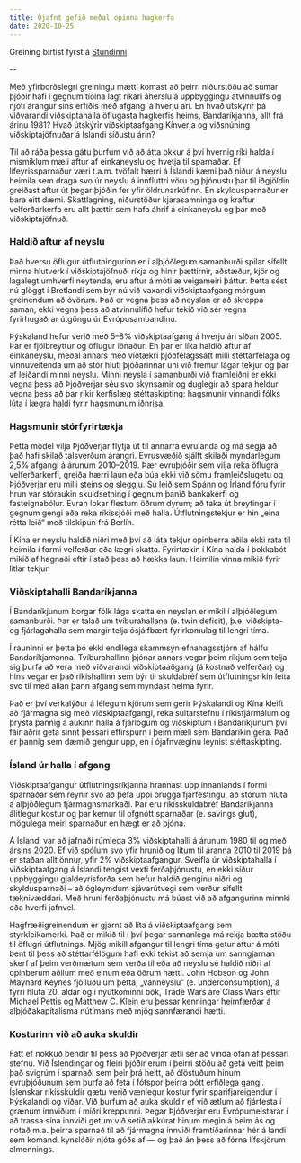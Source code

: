```yaml
---
title: Ójafnt gefið meðal opinna hagkerfa
date: 2020-10-25
---
```


Greining birtist fyrst á
[Stundinni](https://stundin.is/grein/12148/ojafnt-gefid-medal-opinna-hagkerfa/)

--

Með yfirborðslegri greiningu mætti komast að þeirri niðurstöðu að sumar þjóðir hafi í gegnum tíðina
lagt ríkari áherslu á uppbyggingu atvinnulífs og njóti árangur síns erfiðis með afgangi á hverju
ári. En hvað útskýrir þá viðvarandi viðskiptahalla öflugasta hagkerfis heims, Bandaríkjanna, allt
frá árinu 1981? Hvað útskýrir viðskiptaafgang Kínverja og viðsnúning viðskiptajöfnuðar á Íslandi
síðustu árin?

Til að ráða þessa gátu þurfum við að átta okkur á því hvernig ríki halda í mismiklum mæli aftur af
einkaneyslu og hvetja til sparnaðar. Ef lífeyrissparnaður væri t.a.m. tvöfalt hærri á Íslandi kæmi
það niður á neyslu heimila sem draga svo úr neyslu á innfluttri vöru og þjónustu þar til iðgjöldin
greiðast aftur út þegar þjóðin fer yfir öldrunarkúfinn. En skyldusparnaður er bara eitt dæmi.
Skattlagning, niðurstöður kjarasamninga og kraftur velferðarkerfa eru allt þættir sem hafa áhrif á
einkaneyslu og þar með viðskiptajöfnuð.

### Haldið aftur af neyslu

Það hversu öflugur útflutningurinn er í alþjóðlegum samanburði spilar sífellt minna hlutverk í
viðskiptajöfnuði ríkja og hinir þættirnir, aðstæður, kjör og lagalegt umhverfi neytenda, eru aftur á
móti æ veigameiri þáttur. Þetta sést nú glöggt í Bretlandi sem býr nú við vaxandi viðskiptaafgang
mörgum greinendum að óvörum. Það er vegna þess að neyslan er að skreppa saman, ekki vegna þess að
atvinnulífið hefur tekið við sér vegna fyrirhugaðrar útgöngu úr Evrópusambandinu.

Þýskaland hefur verið með 5–8% viðskiptaafgang á hverju ári síðan 2005. Þar er fjölbreyttur og
öflugur iðnaður. En þar er líka haldið aftur af einkaneyslu, meðal annars með víðtækri
þjóðfélagssátt milli stéttarfélaga og vinnuveitenda um að stór hluti þjóðarinnar uni við fremur
lágar tekjur og þar af leiðandi minni neyslu. Minni neysla í samanburði við framleiðni er ekki vegna
þess að Þjóðverjar séu svo skynsamir og duglegir að spara heldur vegna þess að þar ríkir kerfislæg
stéttaskipting: hagsmunir vinnandi fólks lúta í lægra haldi fyrir hagsmunum iðnrisa.

### Hagsmunir stórfyrirtækja

Þetta módel vilja Þjóðverjar flytja út til annarra evrulanda og má segja að það hafi skilað
talsverðum árangri. Evrusvæðið sjálft skilaði myndarlegum 2,5% afgangi á árunum 2010–2019. Þær
evruþjóðir sem vilja reka öflugra velferðarkerfi, greiða hærri laun eða búa ekki við sömu
framleiðslugetu og Þjóðverjar eru milli steins og sleggju. Sú leið sem Spánn og Írland fóru fyrir
hrun var stóraukin skuldsetning í gegnum þanið bankakerfi og fasteignabólur. Evran lokar flestum
öðrum dyrum; að taka út breytingar í gegnum gengi eða reka ríkissjóði með halla. Útflutningstekjur
er hin „eina rétta leið“ með tilskipun frá Berlín.

Í Kína er neyslu haldið niðri með því að láta tekjur opinberra aðila ekki rata til heimila í formi
velferðar eða lægri skatta. Fyrirtækin í Kína halda í þokkabót mikið af hagnaði eftir í stað þess að
hækka laun. Heimilin vinna mikið fyrir litlar tekjur.

### Viðskiptahalli Bandaríkjanna

Í Bandaríkjunum borgar fólk lága skatta en neyslan er mikil í alþjóðlegum samanburði. Þar er talað
um tvíburahallana (e. twin deficit), þ.e. viðskipta- og fjárlagahalla sem margir telja ósjálfbært
fyrirkomulag til lengri tíma.

Í rauninni er þetta þó ekki endilega skammsýn efnahagsstjórn af hálfu Bandaríkjamanna.
Tvíburahallinn þjónar annars vegar þeim ríkjum sem telja sig þurfa að vera með viðvarandi
viðskiptaaðgang (á kostnað velferðar) og hins vegar er það ríkishallinn sem býr til skuldabréf sem
útflutningsríkin leita svo til með allan þann afgang sem myndast heima fyrir.

Það er því verkalýður á lélegum kjörum sem gerir Þýskalandi og Kína kleift að fjármagna sig með
viðskiptaafgangi, reka sultarstefnu í ríkisfjármálum og þrýsta þannig á aukinn halla á fjárlögum og
viðskiptum í Bandaríkjunum því fáir aðrir geta sinnt þessari eftirspurn í þeim mæli sem Bandaríkin
gera. Það er þannig sem dæmið gengur upp, en í ójafnvæginu leynist stéttaskipting.

### Ísland úr halla í afgang

Viðskiptaafgangur útflutningsríkjanna hrannast upp innanlands í formi sparnaðar sem reynir svo að
þefa uppi örugga fjárfestingu, að stórum hluta á alþjóðlegum fjármagnsmarkaði. Þar eru
ríkisskuldabréf Bandaríkjanna álitlegur kostur og þar kemur til ofgnótt sparnaðar (e. savings glut),
mögulega meiri sparnaður en hægt er að þjóna.

Á Íslandi var að jafnaði rúmlega 3% viðskiptahalli á árunum 1980 til og með ársins 2020. Ef við
spólum svo yfir hrunið og lítum til áranna 2010 til 2019 þá er staðan allt önnur, yfir 2%
viðskiptaafgangur. Sveifla úr viðskiptahalla í viðskiptaafgang á Íslandi tengist vexti
ferðaþjónustu, en ekki síður uppbyggingu gjaldeyrisforða sem hefur haldið genginu niðri og
skyldusparnaði – að ógleymdum sjávarútvegi sem verður sífellt tæknivæddari. Með hruni ferðaþjónustu
má búast við að afgangurinn minnki eða hverfi jafnvel.

Hagfræðigreinendum er gjarnt að líta á viðskiptaafgang sem styrkleikamerki. Það er mikið til í því
þegar sannanlega má rekja bætta stöðu til öflugri útflutnings. Mjög mikill afgangur til lengri tíma
getur aftur á móti bent til þess að stéttarfélögum hafi ekki tekist að semja um sanngjarnan skerf af
þeim verðmætum sem verða til eða að neyslu sé haldið niðri af opinberum aðilum með einum eða öðrum
hætti. John Hobson og John Maynard Keynes fjölluðu um þetta, „vanneyslu“ (e. underconsumption), á
fyrri hluta 20. aldar og í nýútkominni bók, Trade Wars are Class Wars eftir Michael Pettis og
Matthew C. Klein eru þessar kenningar heimfærðar á alþjóðakapítalisma nútímans með mjög sannfærandi
hætti.

### Kosturinn við að auka skuldir

Fátt ef nokkuð bendir til þess að Þjóðverjar ætli sér að vinda ofan af þessari stefnu. Við
Íslendingar og fleiri þjóðir erum í þeirri stöðu að geta veitt þeim það svigrúm í sparnaði sem þeir
þrá heitt, að ólöstuðum hinum evruþjóðunum sem þurfa að feta í fótspor þeirra þótt erfiðlega gangi.
Íslenskar ríkisskuldir gætu verið vænlegur kostur fyrir sparifjáreigendur í Þýskalandi og víðar. Við
þurfum að auka skuldir ef við ætlum að fjárfesta í grænum innviðum í miðri kreppunni. Þegar
Þjóðverjar eru Evrópumeistarar í að trassa sína innviði getum við setið akkúrat hinum megin á þeim
ás og notað m.a. þeirra sparnað til að fjármagna innviði framtíðarinnar hér á landi sem komandi
kynslóðir njóta góðs af — og það án þess að fórna lífskjörum almennings.
